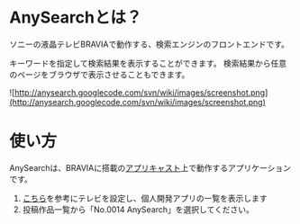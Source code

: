 # AnySearchとは？ #

ソニーの液晶テレビBRAVIAで動作する、検索エンジンのフロントエンドです。

キーワードを指定して検索結果を表示することができます。
検索結果から任意のページをブラウザで表示させることもできます。

![http://anysearch.googlecode.com/svn/wiki/images/screenshot.png](http://anysearch.googlecode.com/svn/wiki/images/screenshot.png)

# 使い方 #

AnySearchは、BRAVIAに搭載の[アプリキャスト](http://www.sony.jp/bravia/technology/internet/applicast.html)上で動作するアプリケーションです。

  1. [こちら](http://www.sony.jp/bravia/technology/internet/applicast/develop/develop_use.html)を参考にテレビを設定し、個人開発アプリの一覧を表示します
  1. 投稿作品一覧から「No.0014 AnySearch」を選択してください。